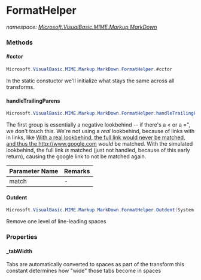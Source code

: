 ﻿# FormatHelper
_namespace: <a href="#" onClick="load('/docs/Microsoft.VisualBasic.MIME.Markup.MarkDown/index.md')">Microsoft.VisualBasic.MIME.Markup.MarkDown</a>_





### Methods

#### #cctor
```csharp
Microsoft.VisualBasic.MIME.Markup.MarkDown.FormatHelper.#cctor
```
In the static constuctor we'll initialize what stays the same across all transforms.

#### handleTrailingParens
```csharp
Microsoft.VisualBasic.MIME.Markup.MarkDown.FormatHelper.handleTrailingParens(System.Text.RegularExpressions.Match)
```
The first group is essentially a negative lookbehind -- if there's a < or a =", we don't touch this.
 We're not using a *real* lookbehind, because of links with in links, like 
 <a href="http://web.archive.org/web/20121130000728/http://www.google.com/">
 With a real lookbehind, the full link would never be matched, and thus the http://www.google.com *would* be matched.
 With the simulated lookbehind, the full link *is* matched (just not handled, because of this early return), causing
 the google link to not be matched again.

|Parameter Name|Remarks|
|--------------|-------|
|match|-|


#### Outdent
```csharp
Microsoft.VisualBasic.MIME.Markup.MarkDown.FormatHelper.Outdent(System.String)
```
Remove one level of line-leading spaces


### Properties

#### _tabWidth
Tabs are automatically converted to spaces as part of the transform 
 this constant determines how "wide" those tabs become in spaces
